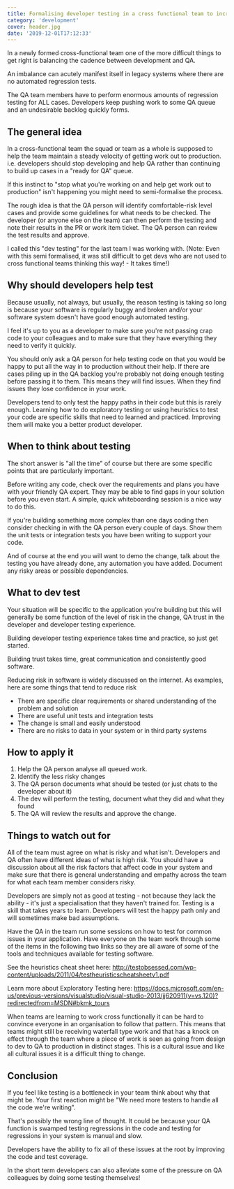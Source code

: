 ```yaml
---
title: Formalising developer testing in a cross functional team to increase squad velocity
category: 'development'
cover: header.jpg
date: '2019-12-01T17:12:33'
---
```


In a newly formed cross-functional team one of the more difficult things to get right is balancing the cadence between development and QA.

An imbalance can acutely manifest itself in legacy systems where there are no automated regression tests.

The QA team members have to perform enormous amounts of regression testing for ALL cases. Developers keep pushing work to some QA queue and an undesirable backlog quickly forms.

<!-- end excerpt -->

## The general idea

In a cross-functional team the squad or team as a whole is supposed to help the team maintain a steady velocity of getting work out to production. i.e. developers should stop developing and help QA rather than continuing to build up cases in a "ready for QA" queue.

If this instinct to "stop what you're working on and help get work out to production" isn't happening you might need to semi-formalise the process.

The rough idea is that the QA person will identify comfortable-risk level cases and provide some guidelines for what needs to be checked. The developer (or anyone else on the team) can then perform the testing and note their results in the PR or work item ticket. The QA person can review the test results and approve.

I called this "dev testing" for the last team I was working with. (Note: Even with this semi formalised, it was still difficult to get devs who are not used to cross functional teams thinking this way! - It takes time!)

## Why should developers help test

Because usually, not always, but usually, the reason testing is taking so long is because your software is regularly buggy and broken and/or your software system doesn't have good enough automated testing.

I feel it's up to you as a developer to make sure you're not passing crap code to your colleagues and to make sure that they have everything they need to verify it quickly.

You should only ask a QA person for help testing code on that you would be happy to put all the way in to production without their help. If there are cases piling up in the QA backlog you're probably not doing enough testing before passing it to them. This means they will find issues. When they find issues they lose confidence in your work.

Developers tend to only test the happy paths in their code but this is rarely enough. Learning how to do exploratory testing or using heuristics to test your code are specific skills that need to learned and practiced. Improving them will make you a better product developer.

## When to think about testing

The short answer is "all the time" of course but there are some specific points that are particularly important.

Before writing any code, check over the requirements and plans you have with your friendly QA expert. They may be able to find gaps in your solution before you even start. A simple, quick whiteboarding session is a nice way to do this.

If you're building something more complex than one days coding then consider checking in with the QA person every couple of days. Show them the unit tests or integration tests you have been writing to support your code.

And of course at the end you will want to demo the change, talk about the testing you have already done, any automation you have added. Document any risky areas or possible dependencies.

## What to dev test

Your situation will be specific to the application you're building but this will generally be some function of the level of risk in the change, QA trust in the developer and developer testing experience.

Building developer testing experience takes time and practice, so just get started.

Building trust takes time, great communication and consistently good software.

Reducing risk in software is widely discussed on the internet. As examples, here are some things that tend to reduce risk

- There are specific clear requirements or shared understanding of the problem and solution
- There are useful unit tests and integration tests
- The change is small and easily understood
- There are no risks to data in your system or in third party systems

## How to apply it

1. Help the QA person analyse all queued work.
2. Identify the less risky changes
3. The QA person documents what should be tested (or just chats to the developer about it)
4. The dev will perform the testing, document what they did and what they found
5. The QA will review the results and approve the change.

## Things to watch out for

All of the team must agree on what is risky and what isn't. Developers and QA often have different ideas of what is high risk. You should have a discussion about all the risk factors that affect code in your system and make sure that there is general understanding and empathy across the team for what each team member considers risky.

Developers are simply not as good at testing - not because they lack the ability - it's just a specialisation that they haven't trained for. Testing is a skill that takes years to learn. Developers will test the happy path only and will sometimes make bad assumptions.

Have the QA in the team run some sessions on how to test for common issues in your application. Have everyone on the team work through some of the items in the following two links so they are all aware of some of the tools and techniques available for testing software.

See the heuristics cheat sheet here: <http://testobsessed.com/wp-content/uploads/2011/04/testheuristicscheatsheetv1.pdf>

Learn more about Exploratory Testing here: <https://docs.microsoft.com/en-us/previous-versions/visualstudio/visual-studio-2013/jj620911(v=vs.120)?redirectedfrom=MSDN#bkmk_tours>

When teams are learning to work cross functionally it can be hard to convince everyone in an organisation to follow that pattern. This means that teams might still be receiving waterfall type work and that has a knock on effect through the team where a piece of work is seen as going from design to dev to QA to production in distinct stages. This is a cultural issue and like all cultural issues it is a difficult thing to change.

## Conclusion

If you feel like testing is a bottleneck in your team think about why that might be. Your first reaction might be "We need more testers to handle all the code we're writing".

That's possibly the wrong line of thought. It could be because your QA function is swamped testing regressions in the code and testing for regressions in your system is manual and slow.

Developers have the ability to fix all of these issues at the root by improving the code and test coverage.

In the short term developers can also alleviate some of the pressure on QA colleagues by doing some testing themselves!
